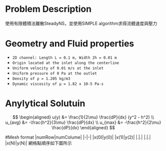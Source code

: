 # Problem Description
使用有限體積法離散SteadyNS，並使用SIMPLE algorithm求得流體速度與壓力

# Geometry and Fluid properties
+ `2D channel: Length L = 0.1 m, Width 2h = 0.01 m `
+ `Origin located at the inlet along the centerline `
+ `Uniform velocity of 0.01 m/s at the inlet `
+ `Uniform pressure of 0 Pa at the outlet`
+ `Density of ρ = 1.205 kg/m3 `
+ `Dynamic viscosity of μ = 1.82 x 10-5 Pa-s`

# Anylytical Solutuin
$$
\begin{aligned}
u(y) &= \frac{1}{2\mu} \frac{dP}{dx} (y^2 - h^2) \\
u_{avg} &= -\frac{h^2}{3\mu} \frac{dP}{dx} \\
u_{max} &= -\frac{h^2}{2\mu} \frac{dP}{dx}
\end{aligned}
$$

#Mesh format
|numRow|numColume|
|-|-|
|x(0)|y(0)|
|x(1)|y(2)|
|.|.|
|.|.|
|x(N)|y(N)|
網格點順序如下圖所示
<img src="">
